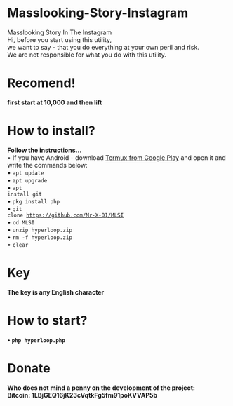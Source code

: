 # Masslooking-Story-Instagram
Masslooking Story In The Instagram<br>
Hi, before you start using this utility,<br>
we want to say - that you do everything at your own peril and risk.<br>
We are not responsible for what you do with this utility.<br> 
# Recomend!
<b>first start at 10,000 and then lift</b><br>
# How to install?
<b>Follow the instructions...</b><br>
• If you have Android - download <a href="https://play.google.com/store/apps/details?id=com.termux&hl=ru">Termux from Google Play</a> and open it and write the commands below:<br>
• <code>apt update</code><br>
• <code>apt upgrade</code><br>
• <code>apt install git</code><br>
• <code>pkg install php</code><br>
• <code>git clone https://github.com/Mr-X-01/MLSI</code><br>
• <code>cd MLSI</code><br>
• <code>unzip hyperloop.zip</code><br>
• <code>rm -f hyperloop.zip</code><br>
• <code>clear</code><br>
# Key
<b>The key is any English character<br>
# How to start?
• <code>php hyperloop.php</code><br>
# Donate
<b>Who does not mind a penny on the development of the project:</b><br>
<b>Bitcoin: 1LBjGEQ16jK23cVqtkFg5fm91poKVVAP5b<br>
<br>
